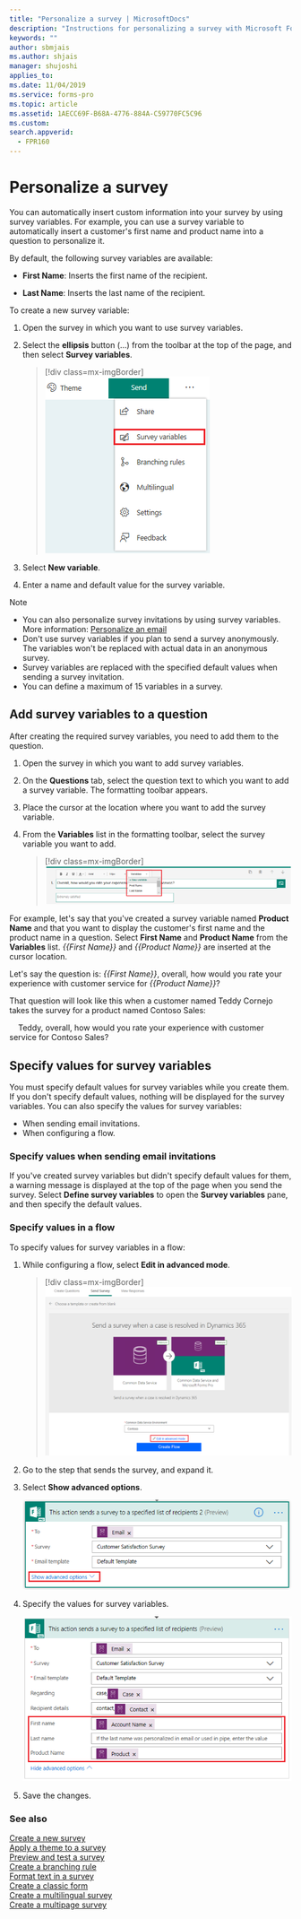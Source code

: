 ```yaml
---
title: "Personalize a survey | MicrosoftDocs"
description: "Instructions for personalizing a survey with Microsoft Forms Pro"
keywords: ""
author: sbmjais
ms.author: shjais
manager: shujoshi
applies_to: 
ms.date: 11/04/2019
ms.service: forms-pro
ms.topic: article
ms.assetid: 1AECC69F-B68A-4776-884A-C59770FC5C96
ms.custom: 
search.appverid:
  - FPR160
---
```


# Personalize a survey

You can automatically insert custom information into your survey by using survey variables. For example, you can use a survey variable to automatically insert a customer's first name and product name into a question to personalize it.

By default, the following survey variables are available:

- **First Name**: Inserts the first name of the recipient.

- **Last Name**: Inserts the last name of the recipient.

To create a new survey variable:

1.	Open the survey in which you want to use survey variables.

2.	Select the **ellipsis** button (…) from the toolbar at the top of the page, and then select **Survey variables**.

    > [!div class=mx-imgBorder]
    > ![Survey variables button](media/custom-data-button.png "Survey variables button")

3.	Select **New variable**.

5.	Enter a name and default value for the survey variable.

> [!NOTE]
> - You can also personalize survey invitations by using survey variables. More information: [Personalize an email](send-survey-email.md#personalize-an-email)
> - Don't use survey variables if you plan to send a survey anonymously. The variables won't be replaced with actual data in an anonymous survey.
> - Survey variables are replaced with the specified default values when sending a survey invitation.
> - You can define a maximum of 15 variables in a survey.

## Add survey variables to a question

After creating the required survey variables, you need to add them to the question. 

1.	Open the survey in which you want to add survey variables.

2.	On the **Questions** tab, select the question text to which you want to add a survey variable. The formatting toolbar appears.

3.	Place the cursor at the location where you want to add the survey variable.

4.	From the **Variables** list in the formatting toolbar, select the survey variable you want to add.

    > [!div class=mx-imgBorder]
    > ![Add survey variables](media/add-pipe-data.png "Add survey variables")

For example, let's say that you've created a survey variable named **Product Name** and that you want to display the customer's first name and the product name in a question. Select **First Name** and **Product Name** from the **Variables** list. *{{First Name}}* and *{{Product Name}}* are inserted at the cursor location.

Let's say the question is:
*{{First Name}}*, overall, how would you rate your experience with customer service for *{{Product Name}}*?

That question will look like this when a customer named Teddy Cornejo takes the survey for a product named Contoso Sales:

&nbsp;&nbsp;&nbsp;&nbsp;Teddy, overall, how would you rate your experience with customer service for Contoso Sales?

## Specify values for survey variables

You must specify default values for survey variables while you create them. If you don't specify default values, nothing will be displayed for the survey variables. You can also specify the values for survey variables:

- When sending email invitations.
- When configuring a flow.

### Specify values when sending email invitations

If you've created survey variables but didn't specify default values for them, a warning message is displayed at the top of the page when you send the survey. Select **Define survey variables** to open the **Survey variables** pane, and then specify the default values.

### Specify values in a flow

To specify values for survey variables in a flow:

1.	While configuring a flow, select **Edit in advanced mode**.

    > [!div class=mx-imgBorder]
    > ![Edit a flow in advanced mode](media/flow-advanced-mode.png "Edit a flow in advanced mode")

2.	Go to the step that sends the survey, and expand it.

3.	Select **Show advanced options**.

    ![Show advanced options for a step in a flow](media/flow-step-advanced-options-button.png "Show advanced options for a step in a flow")

4.	Specify the values for survey variables.

    ![Specify values for survey variables](media/flow-step-advanced-options.png "Specify values for survey variables")

5.	Save the changes.

### See also

[Create a new survey](create-new-survey.md)<br>
[Apply a theme to a survey](apply-theme.md)<br>
[Preview and test a survey](preview-test-survey.md)<br>
[Create a branching rule](create-branching-rule.md)<br>
[Format text in a survey](survey-text-format.md)<br>
[Create a classic form](create-classic-form.md)<br>
[Create a multilingual survey](create-multilingual-survey.md)<br>
[Create a multipage survey](create-multipage-survey.md)
